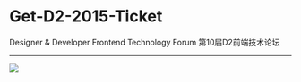# Get-D2-2015-Ticket
Designer &amp; Developer Frontend Technology Forum
第10届D2前端技术论坛

----------





[![](git@github.com:FrankFang/Get-D2-2015-Ticket.git)](http://d2forum.alibaba-inc.com/)
